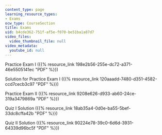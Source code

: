```yaml
---
content_type: page
learning_resource_types:
- Exams
ocw_type: CourseSection
title: Exams
uid: b4cde362-751f-af5e-f070-be51ba1a87d7
video_files:
  video_thumbnail_file: null
video_metadata:
  youtube_id: null
---
```


Practice Exam I ({{% resource_link 198e2b56-255e-dc72-a371-46e5505141ec "PDF" %}})

Solution for Practice Exam I ({{% resource_link 120aaadd-7480-d351-4582-ccd7cecb3c97 "PDF" %}})

Practice Exam II ({{% resource_link 9208e626-d933-ab60-24ce-319a3479869a "PDF" %}})

Quiz I Solution ({{% resource_link 18ab35a4-0d0e-ba55-5bef-33dc8cffa42b "PDF" %}})

Quiz II Solution ({{% resource_link 90224e78-39c0-6d6d-3931-64339d96bc5f "PDF" %}})